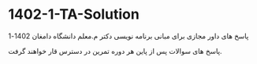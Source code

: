 # 1402-1-TA-Solution
پاسخ های داور مجازی برای مبانی برنامه نویسی دکتر م.معلم دانشگاه دامغان 1402-1

پاسخ های سوالات پس از پاین هر دوره تمرین در دسترس قار خواهند گرفت.
